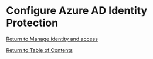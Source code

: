 # Configure Azure AD Identity Protection


[Return to Manage identity and access](README.md)

[Return to Table of Contents](../README.md)